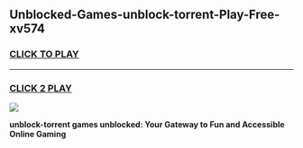 
## Unblocked-Games-unblock-torrent-Play-Free-xv574
<h3>
<a href="https://premium76.site?title=unblock-torrent&ref=23A">CLICK TO PLAY</a></h3>
<hr>

<h3>
<a href="https://premium76.site?title=unblock-torrent&ref=23A">CLICK 2 PLAY</a>
  
</h3>

<a href="https://premium76.site?title=unblock-torrent&ref=23A"><img src="https://clearcache.store/games.png"></a>


**unblock-torrent games unblocked: Your Gateway to Fun and Accessible Online Gaming**
